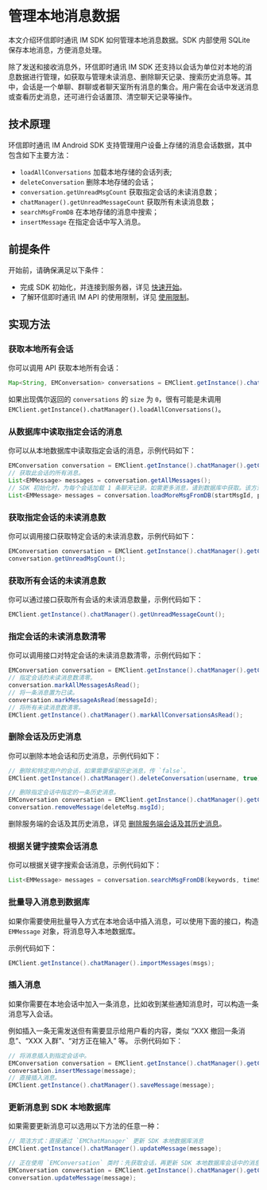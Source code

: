 # 管理本地消息数据

<Toc />

本文介绍环信即时通讯 IM SDK 如何管理本地消息数据。SDK 内部使用 SQLite 保存本地消息，方便消息处理。

除了发送和接收消息外，环信即时通讯 IM SDK 还支持以会话为单位对本地的消息数据进行管理，如获取与管理未读消息、删除聊天记录、搜索历史消息等。其中，会话是一个单聊、群聊或者聊天室所有消息的集合。用户需在会话中发送消息或查看历史消息，还可进行会话置顶、清空聊天记录等操作。

## 技术原理

环信即时通讯 IM Android SDK 支持管理用户设备上存储的消息会话数据，其中包含如下主要方法：

- `loadAllConversations` 加载本地存储的会话列表;
- `deleteConversation` 删除本地存储的会话；
- `conversation.getUnreadMsgCount` 获取指定会话的未读消息数；
- `chatManager().getUnreadMessageCount` 获取所有未读消息数；
- `searchMsgFromDB` 在本地存储的消息中搜索；
- `insertMessage` 在指定会话中写入消息。

## 前提条件

开始前，请确保满足以下条件：

- 完成 SDK 初始化，并连接到服务器，详见 [快速开始](quickstart.html)。
- 了解环信即时通讯 IM API 的使用限制，详见 [使用限制](/product/limitation.html)。

## 实现方法

### 获取本地所有会话

你可以调用 API 获取本地所有会话：

```java
Map<String, EMConversation> conversations = EMClient.getInstance().chatManager().getAllConversations();
```

如果出现偶尔返回的 `conversations` 的 `size` 为 `0`，很有可能是未调用 `EMClient.getInstance().chatManager().loadAllConversations()`。

### 从数据库中读取指定会话的消息

你可以从本地数据库中读取指定会话的消息，示例代码如下：

```java
EMConversation conversation = EMClient.getInstance().chatManager().getConversation(username);
// 获取此会话的所有消息。
List<EMMessage> messages = conversation.getAllMessages();
// SDK 初始化时，为每个会话加载 1 条聊天记录。如需更多消息，请到数据库中获取。该方法获取 `startMsgId` 之前的 `pagesize` 条消息，SDK 会将这些消息自动存入此会话，app 无需添加到会话中。
List<EMMessage> messages = conversation.loadMoreMsgFromDB(startMsgId, pagesize);
```

### 获取指定会话的未读消息数

你可以调用接口获取特定会话的未读消息数，示例代码如下：

```java
EMConversation conversation = EMClient.getInstance().chatManager().getConversation(username);
conversation.getUnreadMsgCount();
```

### 获取所有会话的未读消息数

你可以通过接口获取所有会话的未读消息数量，示例代码如下：

```java
EMClient.getInstance().chatManager().getUnreadMessageCount();
```

### 指定会话的未读消息数清零

你可以调用接口对特定会话的未读消息数清零，示例代码如下：

```java
EMConversation conversation = EMClient.getInstance().chatManager().getConversation(username);
// 指定会话的未读消息数清零。
conversation.markAllMessagesAsRead();
// 将一条消息置为已读。
conversation.markMessageAsRead(messageId);
// 将所有未读消息数清零。
EMClient.getInstance().chatManager().markAllConversationsAsRead();
```

### 删除会话及历史消息

你可以删除本地会话和历史消息，示例代码如下：

```java
// 删除和特定用户的会话，如果需要保留历史消息，传 `false`。
EMClient.getInstance().chatManager().deleteConversation(username, true);
```

```java
// 删除指定会话中指定的一条历史消息。
EMConversation conversation = EMClient.getInstance().chatManager().getConversation(username);
conversation.removeMessage(deleteMsg.msgId);
```

删除服务端的会话及其历史消息，详见 [删除服务端会话及其历史消息](message_retrieve.html#删除服务端会话及其历史消息)。

### 根据关键字搜索会话消息

你可以根据关键字搜索会话消息，示例代码如下：

```java
List<EMMessage> messages = conversation.searchMsgFromDB(keywords, timeStamp, maxCount, from, EMConversation.EMSearchDirection.UP);
```

### 批量导入消息到数据库

如果你需要使用批量导入方式在本地会话中插入消息，可以使用下面的接口，构造 `EMMessage` 对象，将消息导入本地数据库。

示例代码如下：

```java
EMClient.getInstance().chatManager().importMessages(msgs);
```

### 插入消息

如果你需要在本地会话中加入一条消息，比如收到某些通知消息时，可以构造一条消息写入会话。

例如插入一条无需发送但有需要显示给用户看的内容，类似 “XXX 撤回一条消息”、“XXX 入群”、“对方正在输入” 等。
示例代码如下：

```java
// 将消息插入到指定会话中。
EMConversation conversation = EMClient.getInstance().chatManager().getConversation(username);
conversation.insertMessage(message);
// 直接插入消息。
EMClient.getInstance().chatManager().saveMessage(message);
```

### 更新消息到 SDK 本地数据库

如果需要更新消息可以选用以下方法的任意一种：

```java
// 简洁方式：直接通过 `EMChatManager` 更新 SDK 本地数据库消息
EMClient.getInstance().chatManager().updateMessage(message);

// 正在使用 `EMConversation` 类时：先获取会话，再更新 SDK 本地数据库会话中的消息
EMConversation conversation = EMClient.getInstance().chatManager().getConversation(conversationId);
conversation.updateMessage(message);
```